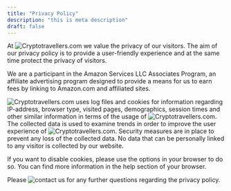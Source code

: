 ```yaml
---
title: "Privacy Policy"
description: "this is meta description"
draft: false
---
```



At ![Cryptotravellers.com](/) we value the privacy of our visitors. The aim of our privacy policy is to provide a user-friendly experience and at the same time protect the privacy of visitors.

We are a participant in the Amazon Services LLC Associates Program, an affiliate advertising program designed to provide a means for us to earn fees by linking to Amazon.com and affiliated sites.

![Cryptotravellers.com](/) uses log files and cookies for information regarding IP-address, browser type, visited pages, demographics, session times and other similar information in terms of the usage of ![Cryptotravellers.com](/). The collected data is used to examine trends in order to improve the user experience of ![Cryptotravellers.com](/). Security measures are in place to prevent any loss of the collected data. No data that can be personally linked to any visitor is collected by our website.

If you want to disable cookies, please use the options in your browser to do so. You can find more information in the help section of your browser.

Please ![contact us](/contact) for any further questions regarding the privacy policy.
